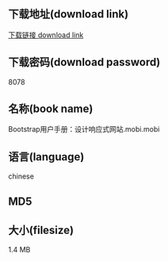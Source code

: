 ## 下载地址(download link)
[下载链接 download link](https://tutu365.netlify.app/?s=Bootstrap%E7%94%A8%E6%88%B7%E6%89%8B%E5%86%8C%EF%BC%9A%E8%AE%BE%E8%AE%A1%E5%93%8D%E5%BA%94%E5%BC%8F%E7%BD%91%E7%AB%99.mobi)

## 下载密码(download password)
8078

## 名称(book name)
Bootstrap用户手册：设计响应式网站.mobi.mobi

## 语言(language)
chinese

## MD5


## 大小(filesize)
1.4 MB
